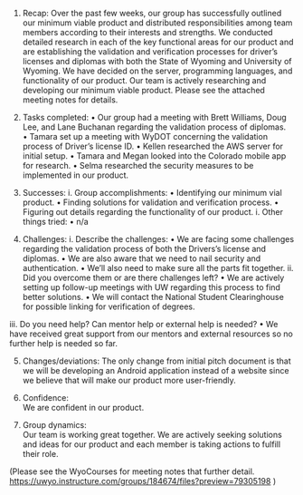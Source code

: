 
1.	Recap: 
Over the past few weeks, our group has successfully outlined our minimum viable product and distributed responsibilities among team members according to their interests and strengths. We conducted detailed research in each of the key functional areas for our product and are establishing the validation and verification processes for driver’s licenses and diplomas with both the State of Wyoming and University of Wyoming. We have decided on the server, programming languages, and functionality of our product. Our team is actively researching and developing our minimum viable product.  Please see the attached meeting notes for details.

2.	Tasks completed: 
•	Our group had a meeting with Brett Williams, Doug Lee, and Lane Buchanan regarding the validation process of diplomas.  
•	Tamara set up a meeting with WyDOT concerning the validation process of Driver’s license ID.
•	Kellen researched the AWS server for initial setup. 
•	Tamara and Megan looked into the Colorado mobile app for research.
•	Selma researched the security measures to be implemented in our product.

3.	Successes:
i.	Group accomplishments:
•	Identifying our minimum vial product.
•	Finding solutions for validation and verification process.
•	Figuring out details regarding the functionality of our product.
i.	Other things tried: 
•	   n/a

4.	Challenges:
i.	Describe the challenges:
•	We are facing some challenges regarding the validation process of both the Drivers’s license and diplomas.
•	We are also aware that we need to nail security and authentication.
•	We’ll also need to make sure all the parts fit together.
ii.	Did you overcome them or are there challenges left?
•	We are actively setting up follow-up meetings with UW regarding this process to find better solutions.
•	We will contact the National Student Clearinghouse for possible linking for verification of degrees.

iii.	Do you need help? Can mentor help or external help is needed?
•	We have received great support from our mentors and external resources so no further help is needed so far. 

5.	Changes/deviations: The only change from initial pitch document is that we will be developing an Android application instead of a website since we believe that will make our product more user-friendly. 

6.	Confidence:   
We are confident in our product.

7.	Group dynamics:  
Our team is working great together. We are actively seeking solutions and ideas for our product and each member is taking actions to fulfill their role.

(Please see the WyoCourses for meeting notes that further detail. https://uwyo.instructure.com/groups/184674/files?preview=79305198 )

